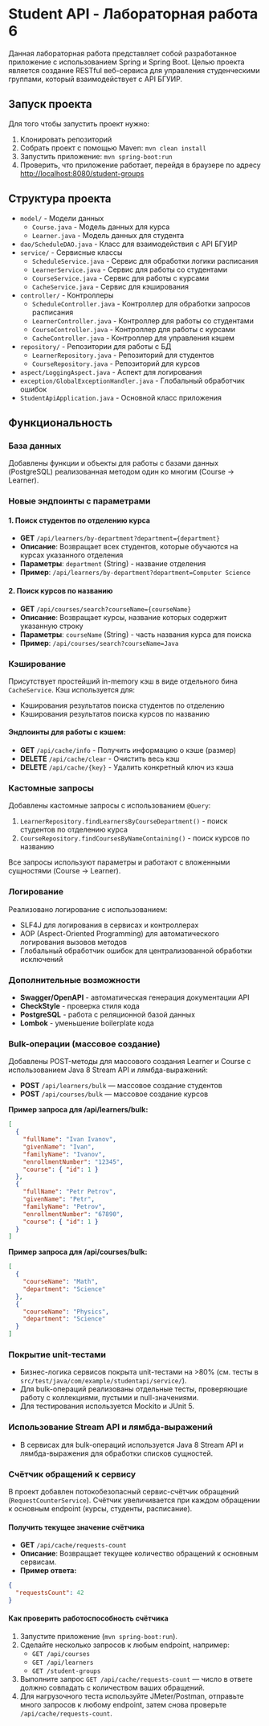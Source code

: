 # Student API - Лабораторная работа 6

Данная лабораторная работа представляет собой разработанное приложение с использованием Spring и Spring Boot. Целью проекта является создание RESTful веб-сервиса для управления студенческими группами, который взаимодействует с API БГУИР.

## Запуск проекта

Для того чтобы запустить проект нужно:

1. Клонировать репозиторий
2. Собрать проект с помощью Maven: `mvn clean install`
3. Запустить приложение: `mvn spring-boot:run`
4. Проверить, что приложение работает, перейдя в браузере по адресу <http://localhost:8080/student-groups>

## Структура проекта

- `model/` - Модели данных
  - `Course.java` - Модель данных для курса
  - `Learner.java` - Модель данных для студента
- `dao/ScheduleDAO.java` - Класс для взаимодействия с API БГУИР
- `service/` - Сервисные классы
  - `ScheduleService.java` - Сервис для обработки логики расписания
  - `LearnerService.java` - Сервис для работы со студентами
  - `CourseService.java` - Сервис для работы с курсами
  - `CacheService.java` - Сервис для кэширования
- `controller/` - Контроллеры
  - `ScheduleController.java` - Контроллер для обработки запросов расписания
  - `LearnerController.java` - Контроллер для работы со студентами
  - `CourseController.java` - Контроллер для работы с курсами
  - `CacheController.java` - Контроллер для управления кэшем
- `repository/` - Репозитории для работы с БД
  - `LearnerRepository.java` - Репозиторий для студентов
  - `CourseRepository.java` - Репозиторий для курсов
- `aspect/LoggingAspect.java` - Аспект для логирования
- `exception/GlobalExceptionHandler.java` - Глобальный обработчик ошибок
- `StudentApiApplication.java` - Основной класс приложения

## Функциональность

### База данных

Добавлены функции и объекты для работы с базами данных (PostgreSQL) реализованная методом один ко многим (Course -> Learner).

### Новые эндпоинты с параметрами

#### 1. Поиск студентов по отделению курса

- **GET** `/api/learners/by-department?department={department}`
- **Описание**: Возвращает всех студентов, которые обучаются на курсах указанного отделения
- **Параметры**: `department` (String) - название отделения
- **Пример**: `/api/learners/by-department?department=Computer Science`

#### 2. Поиск курсов по названию

- **GET** `/api/courses/search?courseName={courseName}`
- **Описание**: Возвращает курсы, название которых содержит указанную строку
- **Параметры**: `courseName` (String) - часть названия курса для поиска
- **Пример**: `/api/courses/search?courseName=Java`

### Кэширование

Присутствует простейший in-memory кэш в виде отдельного бина `CacheService`. Кэш используется для:

- Кэширования результатов поиска студентов по отделению
- Кэширования результатов поиска курсов по названию

#### Эндпоинты для работы с кэшем:

- **GET** `/api/cache/info` - Получить информацию о кэше (размер)
- **DELETE** `/api/cache/clear` - Очистить весь кэш
- **DELETE** `/api/cache/{key}` - Удалить конкретный ключ из кэша

### Кастомные запросы

Добавлены кастомные запросы с использованием `@Query`:

1. `LearnerRepository.findLearnersByCourseDepartment()` - поиск студентов по отделению курса
2. `CourseRepository.findCoursesByNameContaining()` - поиск курсов по названию

Все запросы используют параметры и работают с вложенными сущностями (Course -> Learner).

### Логирование

Реализовано логирование с использованием:

- SLF4J для логирования в сервисах и контроллерах
- AOP (Aspect-Oriented Programming) для автоматического логирования вызовов методов
- Глобальный обработчик ошибок для централизованной обработки исключений

### Дополнительные возможности

- **Swagger/OpenAPI** - автоматическая генерация документации API
- **CheckStyle** - проверка стиля кода
- **PostgreSQL** - работа с реляционной базой данных
- **Lombok** - уменьшение boilerplate кода

### Bulk-операции (массовое создание)

Добавлены POST-методы для массового создания Learner и Course с использованием Java 8 Stream API и лямбда-выражений:

- **POST** `/api/learners/bulk` — массовое создание студентов
- **POST** `/api/courses/bulk` — массовое создание курсов

**Пример запроса для /api/learners/bulk:**

```json
[
  {
    "fullName": "Ivan Ivanov",
    "givenName": "Ivan",
    "familyName": "Ivanov",
    "enrollmentNumber": "12345",
    "course": { "id": 1 }
  },
  {
    "fullName": "Petr Petrov",
    "givenName": "Petr",
    "familyName": "Petrov",
    "enrollmentNumber": "67890",
    "course": { "id": 1 }
  }
]
```

**Пример запроса для /api/courses/bulk:**

```json
[
  {
    "courseName": "Math",
    "department": "Science"
  },
  {
    "courseName": "Physics",
    "department": "Science"
  }
]
```

### Покрытие unit-тестами

- Бизнес-логика сервисов покрыта unit-тестами на >80% (см. тесты в `src/test/java/com/example/studentapi/service/`).
- Для bulk-операций реализованы отдельные тесты, проверяющие работу с коллекциями, пустыми и null-значениями.
- Для тестирования используется Mockito и JUnit 5.

### Использование Stream API и лямбда-выражений

- В сервисах для bulk-операций используется Java 8 Stream API и лямбда-выражения для обработки списков сущностей.

### Счётчик обращений к сервису

В проект добавлен потокобезопасный сервис-счётчик обращений (`RequestCounterService`). Счётчик увеличивается при каждом обращении к основным endpoint (курсы, студенты, расписание).

#### Получить текущее значение счётчика

- **GET** `/api/cache/requests-count`
- **Описание**: Возвращает текущее количество обращений к основным сервисам.
- **Пример ответа:**

```json
{
  "requestsCount": 42
}
```

#### Как проверить работоспособность счётчика

1. Запустите приложение (`mvn spring-boot:run`).
2. Сделайте несколько запросов к любым endpoint, например:
   - `GET /api/courses`
   - `GET /api/learners`
   - `GET /student-groups`
3. Выполните запрос `GET /api/cache/requests-count` — число в ответе должно совпадать с количеством ваших обращений.
4. Для нагрузочного теста используйте JMeter/Postman, отправьте много запросов к любому endpoint, затем снова проверьте `/api/cache/requests-count`.
